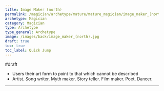 ```yaml
---
title: Image Maker (north)
permalink: /magician/archetype/mature/mature_magician/image_maker_(north)
archetype: Magician
category: Magician
type: Archetype
type_general: Archetype
image: /images/back/image_maker_(north).jpg
draft: true
toc: true
toc_label: Quick Jump
---
```

#draft   
- Users their art form to point to that which cannot be described  
- Artist. Song writer, Myth maker. Story teller. Film maker. Poet. Dancer.
---
